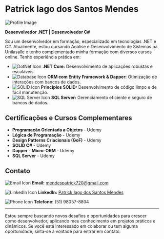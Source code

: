 # Patrick Iago dos Santos Mendes

![Profile Image](https://via.placeholder.com/150)

**Desenvolvedor .NET | Desenvolvedor C#**

Sou um desenvolvedor em formação, especializado em tecnologias .NET e C#. Atualmente, estou cursando Análise e Desenvolvimento de Sistemas na Unilasalle e tenho complementado minha formação com diversos cursos online. Tenho experiência prática em:

- ![DotNet Icon](https://via.placeholder.com/20) **.NET Core:** Desenvolvimento de aplicações robustas e escaláveis.
- ![Database Icon](https://via.placeholder.com/20) **ORM com Entity Framework & Dapper:** Otimização de interações com bancos de dados.
- ![SOLID Icon](https://via.placeholder.com/20) **Princípios SOLID:** Desenvolvimento de código limpo e de fácil manutenção.
- ![SQL Server Icon](https://via.placeholder.com/20) **SQL Server:** Gerenciamento eficiente e seguro de bancos de dados.

## Certificações e Cursos Complementares

- **Programação Orientada a Objetos** - Udemy
- **Lógica de Programação** - Udemy
- **Design Patterns Criacionais (GoF)** - Udemy
- **SOLID C#** - Udemy
- **Dapper - Micro-ORM** - Udemy
- **SQL Server** - Udemy

## Contato

![Email Icon](https://via.placeholder.com/20) **Email:** [mendespatrick720@gmail.com](mailto:mendespatrick720@gmail.com)

![LinkedIn Icon](https://via.placeholder.com/20) **LinkedIn:** [Patrick Iago dos Santos Mendes](https://www.linkedin.com/in/patrick-mendes-b5b15b215/)

![Phone Icon](https://via.placeholder.com/20) **Telefone:** (51) 98057-8804

---

Estou sempre buscando novos desafios e oportunidades para crescer como desenvolvedor, aplicando meu conhecimento em projetos práticos e dinâmicos. Se você está interessado em colaborar ou tem alguma oportunidade, sinta-se à vontade para entrar em contato.

